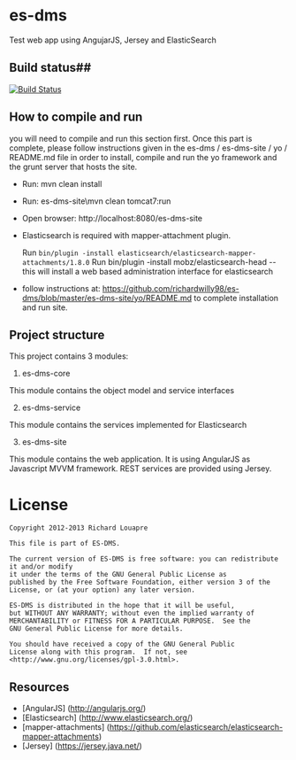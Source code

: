 # es-dms #

Test web app using AngujarJS, Jersey and ElasticSearch

## Build status##
[![Build Status](https://drone.io/github.com/richardwilly98/es-dms/status.png)](https://drone.io/github.com/richardwilly98/es-dms/latest)

## How to compile and run ##

you will need to compile and run this section first. Once this part is complete, please follow instructions given in the es-dms / es-dms-site / yo / README.md file in order to install, compile and run the yo framework and the grunt server that hosts the site.

- Run: mvn clean install
- Run: es-dms-site\mvn clean tomcat7:run
- Open browser: http://localhost:8080/es-dms-site
- Elasticsearch is required with mapper-attachment plugin.

  Run `bin/plugin -install elasticsearch/elasticsearch-mapper-attachments/1.8.0`
  Run bin/plugin -install mobz/elasticsearch-head              -- this will install a web based administration interface for elasticsearch
  
- follow instructions at:  https://github.com/richardwilly98/es-dms/blob/master/es-dms-site/yo/README.md
  to complete installation and run site. 

## Project structure ##

This project contains 3 modules:

1. es-dms-core

  This module contains the object model and service interfaces

2. es-dms-service

  This module contains the services implemented for Elasticsearch

3. es-dms-site

  This module contains the web application. It is using AngularJS as Javascript MVVM framework. REST services are provided using Jersey.

# License #
```
Copyright 2012-2013 Richard Louapre

This file is part of ES-DMS.

The current version of ES-DMS is free software: you can redistribute it and/or modify
it under the terms of the GNU General Public License as
published by the Free Software Foundation, either version 3 of the
License, or (at your option) any later version.

ES-DMS is distributed in the hope that it will be useful,
but WITHOUT ANY WARRANTY; without even the implied warranty of
MERCHANTABILITY or FITNESS FOR A PARTICULAR PURPOSE.  See the
GNU General Public License for more details.

You should have received a copy of the GNU General Public
License along with this program.  If not, see
<http://www.gnu.org/licenses/gpl-3.0.html>.
```

## Resources ##
* [AngularJS] (http://angularjs.org/)
* [Elasticsearch] (http://www.elasticsearch.org/)
* [mapper-attachments] (https://github.com/elasticsearch/elasticsearch-mapper-attachments)
* [Jersey] (https://jersey.java.net/)
